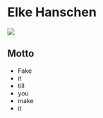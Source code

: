 # Elke Hanschen

![](https://github.com/ehanschenPers.png)

## Motto
- Fake
- it
- till
- you
- make
- it

